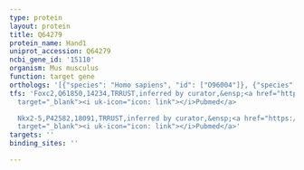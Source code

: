```yaml
---
type: protein
layout: protein
title: Q64279
protein_name: Hand1
uniprot_accession: Q64279
ncbi_gene_id: '15110'
organism: Mus musculus
function: target gene
orthologs: '[{"species": "Homo sapiens", "id": ["O96004"]}, {"species": "Rattus norvegicus", "id": ["P97832"]}]'
tfs: 'Foxc2,Q61850,14234,TRRUST,inferred by curator,&ensp;<a href="https://www.ncbi.nlm.nih.gov/pubmed/?term=19170063%5Buid%5D+OR+29087512%5Buid%5D"
  target="_blank"><i uk-icon="icon: link"></i>Pubmed</a>

  Nkx2-5,P42582,18091,TRRUST,inferred by curator,&ensp;<a href="https://www.ncbi.nlm.nih.gov/pubmed/?term=10021345%5Buid%5D+OR+29087512%5Buid%5D"
  target="_blank"><i uk-icon="icon: link"></i>Pubmed</a>'
targets: ''
binding_sites: ''

---
```

